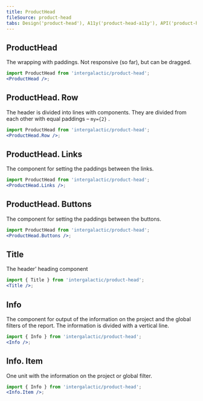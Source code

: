 ```yaml
---
title: ProductHead
fileSource: product-head
tabs: Design('product-head'), A11y('product-head-a11y'), API('product-head-api'), Example('product-head-code'), Changelog('product-head-changelog')
---
```


## ProductHead

The wrapping with paddings. Not responsive (so far), but can be dragged.

```jsx
import ProductHead from 'intergalactic/product-head';
<ProductHead />;
```

## ProductHead. Row

The header is divided into lines with components. They are divided from each other with equal paddings – `my={2}` .

```jsx
import ProductHead from 'intergalactic/product-head';
<ProductHead.Row />;
```

## ProductHead. Links

The component for setting the paddings between the links.

```jsx
import ProductHead from 'intergalactic/product-head';
<ProductHead.Links />;
```

## ProductHead. Buttons

The component for setting the paddings between the buttons.

```jsx
import ProductHead from 'intergalactic/product-head';
<ProductHead.Buttons />;
```

## Title

The header’ heading component

```jsx
import { Title } from 'intergalactic/product-head';
<Title />;
```

<TypesView type="HeaderTitleProps" :types={...types} />

## Info

The component for output of the information on the project and the global filters of the report. The information is divided with a vertical line.

```jsx
import { Info } from 'intergalactic/product-head';
<Info />;
```

## Info. Item

One unit with the information on the project or global filter.

```jsx
import { Info } from 'intergalactic/product-head';
<Info.Item />;
```

<TypesView type="InfoItemProps" :types={...types} />

<script setup>import { data as types } from '@types.data.ts'; </script>
